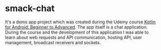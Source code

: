 # smack-chat

It's a demo app project which was created during the Udemy course [Kotlin for Android: Beginner to Advanced](https://www.udemy.com/course/devslopes-android-kotlin/).
The app itself is a chat application. During the course and the development of this application I was able to learn about web requests and API communication, hosting API, user management, broadcast receivers and sockets.
